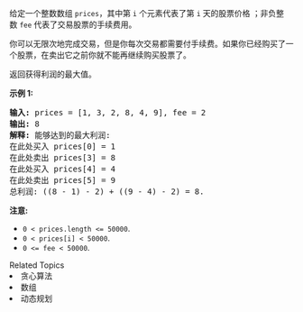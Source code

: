 <p>给定一个整数数组&nbsp;<code>prices</code>，其中第&nbsp;<code>i</code>&nbsp;个元素代表了第&nbsp;<code>i</code>&nbsp;天的股票价格 ；非负整数&nbsp;<code>fee</code> 代表了交易股票的手续费用。</p>

<p>你可以无限次地完成交易，但是你每次交易都需要付手续费。如果你已经购买了一个股票，在卖出它之前你就不能再继续购买股票了。</p>

<p>返回获得利润的最大值。</p>

<p><strong>示例 1:</strong></p>

<pre><strong>输入:</strong> prices = [1, 3, 2, 8, 4, 9], fee = 2
<strong>输出:</strong> 8
<strong>解释:</strong> 能够达到的最大利润:  
在此处买入&nbsp;prices[0] = 1
在此处卖出 prices[3] = 8
在此处买入 prices[4] = 4
在此处卖出 prices[5] = 9
总利润:&nbsp;((8 - 1) - 2) + ((9 - 4) - 2) = 8.</pre>

<p><strong>注意:</strong></p>

<ul>
	<li><code>0 &lt; prices.length &lt;= 50000</code>.</li>
	<li><code>0 &lt; prices[i] &lt; 50000</code>.</li>
	<li><code>0 &lt;= fee &lt; 50000</code>.</li>
</ul>
<div><div>Related Topics</div><div><li>贪心算法</li><li>数组</li><li>动态规划</li></div></div>
